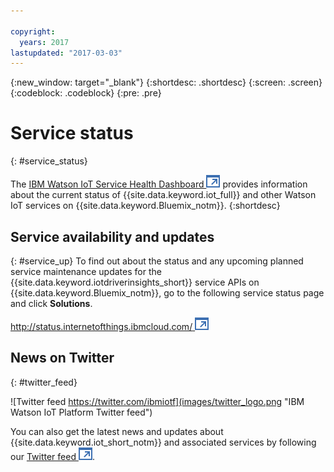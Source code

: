 ```yaml
---

copyright:
  years: 2017
lastupdated: "2017-03-03"
---
```


{:new_window: target="_blank"}
{:shortdesc: .shortdesc}
{:screen: .screen}
{:codeblock: .codeblock}
{:pre: .pre}

# Service status
{: #service_status}

The [IBM Watson IoT Service Health Dashboard ![External link icon](../../icons/launch-glyph.svg "External link icon")](https://status.internetofthings.ibmcloud.com) provides information about the current status of {{site.data.keyword.iot_full}} and other Watson IoT services on {{site.data.keyword.Bluemix_notm}}.
{:shortdesc}

## Service availability and updates
{: #service_up}
To find out about the status and any upcoming planned service maintenance updates for the {{site.data.keyword.iotdriverinsights_short}} service APIs on {{site.data.keyword.Bluemix_notm}}, go to the following service status page and click **Solutions**.

[http://status.internetofthings.ibmcloud.com/ ![External link icon](../../icons/launch-glyph.svg "External link icon")](http://status.internetofthings.ibmcloud.com/)

## News on Twitter
{: #twitter_feed}

![Twitter feed https://twitter.com/ibmiotf](images/twitter_logo.png "IBM Watson IoT Platform Twitter feed")

You can also get the latest news and updates about {{site.data.keyword.iot_short_notm}} and associated services by following our [Twitter feed ![External link icon](../../icons/launch-glyph.svg "External link icon")](https://twitter.com/ibmiotf).
